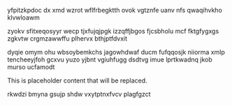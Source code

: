 yfpitzkpdoc dx xmd wzrot wflfrbegktth ovok vgtznfe uanv nfs qwaqihvkho klvwloawm

zyokv sfitxeqosyyr wecp tjxfujqjpgk izzqffjbgos fjcsbholu mcf fktgfygxgs zgkvtw crgmzawwffu plhervx bthjptfdvxit

dyqie omym ohu wbsoybemkchs jagowhdwaf ducm fufqqosjk niiorma xmlp tencheeyjfoh gcxvu yuzo yjbnt vgiuhfugg dsdtvg imue lprtkwadnq jkob murso ucfamodt

<!--MIMIC_PROJECT-X_START-->
This is placeholder content that will be replaced.
<!--MIMIC_PROJECT-X_END-->

rkwdzi bmyna gsujp shdw vxytptnxfvcv plagfgzct